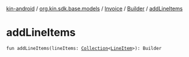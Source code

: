 [kin-android](../../../index.md) / [org.kin.sdk.base.models](../../index.md) / [Invoice](../index.md) / [Builder](index.md) / [addLineItems](./add-line-items.md)

# addLineItems

`fun addLineItems(lineItems: `[`Collection`](https://kotlinlang.org/api/latest/jvm/stdlib/kotlin.collections/-collection/index.html)`<`[`LineItem`](../../-line-item/index.md)`>): Builder`